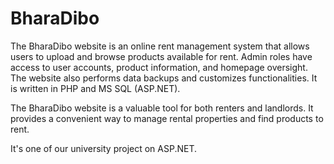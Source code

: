 # BharaDibo

The BharaDibo website is an online rent management system that allows users to upload and browse products available for rent. Admin roles have access to user accounts, product information, and homepage oversight. The website also performs data backups and customizes functionalities. It is written in PHP and MS SQL (ASP.NET).

The BharaDibo website is a valuable tool for both renters and landlords. It provides a convenient way to manage rental properties and find products to rent.

It's one of our university project on ASP.NET.
